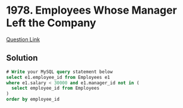 # 1978. Employees Whose Manager Left the Company
[Question Link](https://leetcode.com/problems/employees-whose-manager-left-the-company/)

## Solution
```sql
# Write your MySQL query statement below
select e1.employee_id from Employees e1
where e1.salary < 30000 and e1.manager_id not in (
  select employee_id from Employees
)
order by employee_id
```

